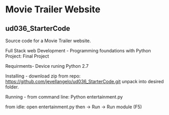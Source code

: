 # Movie Trailer Website

## ud036_StarterCode
Source code for a Movie Trailer website.

Full Stack web Development - Programming foundations with Python Project: Final Project

Requirments- Device runing Python 2.7

Installing - download zip from repo: https://github.com/jevellangelo/ud036_StarterCode.git unpack into desired folder.

Running - from command line: Python entertainment.py

from idle: open entertainment.py then -> Run -> Run module (F5)

